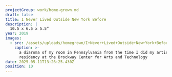 ```yaml
---
projectGroup: work/home-grown.md
draft: false
title: I Never Lived Outside New York Before
description: |
  10.5 x 6.5 x 5.5”
year: 2019
images:
  - src: /assets/uploads/homegrown/I+Never+Lived+Outside+New+York+Before.jpeg
    caption: >-
      a diaroma of my room in Pennsylvania from the time I did my artist
      residency at the Brockway Center for Arts and Technology
date: 2025-05-11T13:26:25.430Z
position: 10
---
```



